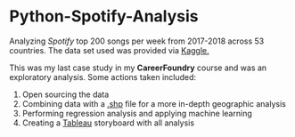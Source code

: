# Python-Spotify-Analysis

Analyzing *Spotify* top 200 songs per week from 2017-2018 across 53 countries. The data set used was provided via [Kaggle.](https://www.kaggle.com/edumucelli/spotifys-worldwide-daily-song-ranking?select=data.csv)

This was my last case study in my **CareerFoundry** course and was an exploratory analysis. Some actions taken included:
1. Open sourcing the data
2. Combining data with a [.shp](https://gadm.org/download_world.html) file for a more in-depth geographic analysis
3. Performing regression analysis and applying machine learning
4. Creating a [Tableau](https://public.tableau.com/app/profile/sean.carmean/viz/SpotifyDataAnalysis_16286423540320/Story1) storyboard with all analysis
